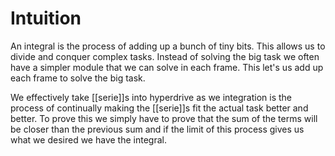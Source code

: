 # Intuition
An integral is the process of adding up a bunch of tiny bits.
This allows us to divide and conquer complex tasks.
Instead of solving the big task we often have a simpler module that we can solve in each frame.
This let's us add up each frame to solve the big task.

We effectively take [[serie]]s into hyperdrive as we integration is the process of continually making the [[serie]]s fit the actual task better and better.
To prove this we simply have to prove that the sum of the terms will be closer than the previous sum and if the limit of this process gives us what we desired we have the integral.